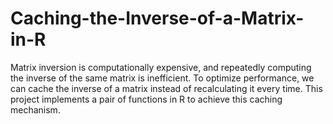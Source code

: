 # Caching-the-Inverse-of-a-Matrix-in-R
Matrix inversion is computationally expensive, and repeatedly computing the inverse of the same matrix is inefficient. To optimize performance, we can cache the inverse of a matrix instead of recalculating it every time. This project implements a pair of functions in R to achieve this caching mechanism.
